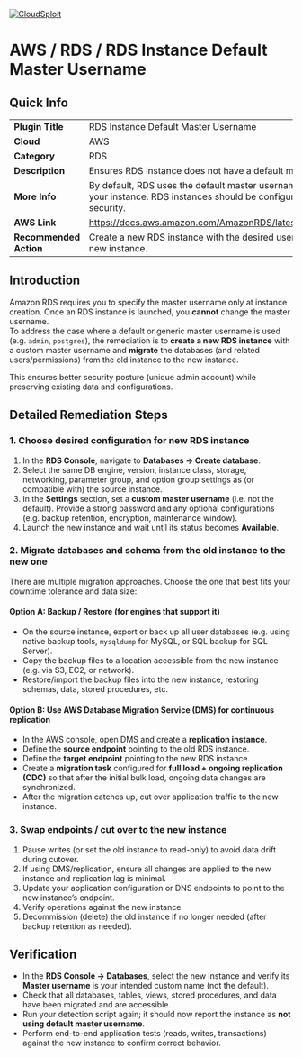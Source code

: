 [![CloudSploit](https://cloudsploit.com/img/logo-new-big-text-100.png "CloudSploit")](https://cloudsploit.com)

# AWS / RDS / RDS Instance Default Master Username

## Quick Info

| | |
|-|-|
| **Plugin Title** | RDS Instance Default Master Username |
| **Cloud** | AWS |
| **Category** | RDS |
| **Description** | Ensures RDS instance does not have a default master username |
| **More Info** | By default, RDS uses the default master username which has the maximum permissions for your instance. RDS instances should be configured to use unique username to ensure security. |
| **AWS Link** | https://docs.aws.amazon.com/AmazonRDS/latest/UserGuide/USER_CreateDBInstance.html |
| **Recommended Action** | Create a new RDS instance with the desired username, and migrate the database to the new instance. |


## Introduction

Amazon RDS requires you to specify the master username only at instance creation. Once an RDS instance is launched, you **cannot** change the master username.  
To address the case where a default or generic master username is used (e.g. `admin`, `postgres`), the remediation is to **create a new RDS instance** with a custom master username and **migrate** the databases (and related users/permissions) from the old instance to the new instance.  

This ensures better security posture (unique admin account) while preserving existing data and configurations.


## Detailed Remediation Steps

### 1. Choose desired configuration for new RDS instance

1. In the **RDS Console**, navigate to **Databases → Create database**.  
2. Select the same DB engine, version, instance class, storage, networking, parameter group, and option group settings as (or compatible with) the source instance.  
3. In the **Settings** section, set a **custom master username** (i.e. not the default). Provide a strong password and any optional configurations (e.g. backup retention, encryption, maintenance window).  
4. Launch the new instance and wait until its status becomes **Available**.

### 2. Migrate databases and schema from the old instance to the new one

There are multiple migration approaches. Choose the one that best fits your downtime tolerance and data size:

#### Option A: Backup / Restore (for engines that support it)

- On the source instance, export or back up all user databases (e.g. using native backup tools, `mysqldump` for MySQL, or SQL backup for SQL Server).  
- Copy the backup files to a location accessible from the new instance (e.g. via S3, EC2, or network).  
- Restore/import the backup files into the new instance, restoring schemas, data, stored procedures, etc.

#### Option B: Use AWS Database Migration Service (DMS) for continuous replication

- In the AWS console, open DMS and create a **replication instance**.  
- Define the **source endpoint** pointing to the old RDS instance.  
- Define the **target endpoint** pointing to the new RDS instance.  
- Create a **migration task** configured for **full load + ongoing replication (CDC)** so that after the initial bulk load, ongoing data changes are synchronized.
- After the migration catches up, cut over application traffic to the new instance.

### 3. Swap endpoints / cut over to the new instance

1. Pause writes (or set the old instance to read-only) to avoid data drift during cutover.  
2. If using DMS/replication, ensure all changes are applied to the new instance and replication lag is minimal.  
3. Update your application configuration or DNS endpoints to point to the new instance’s endpoint.  
4. Verify operations against the new instance.  
5. Decommission (delete) the old instance if no longer needed (after backup retention as needed).


## Verification

- In the **RDS Console → Databases**, select the new instance and verify its **Master username** is your intended custom name (not the default).  
- Check that all databases, tables, views, stored procedures, and data have been migrated and are accessible.  
- Run your detection script again; it should now report the instance as **not using default master username**.  
- Perform end-to-end application tests (reads, writes, transactions) against the new instance to confirm correct behavior.
